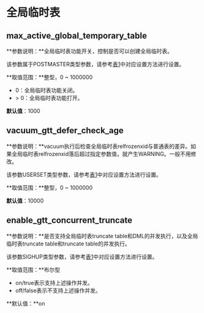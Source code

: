 # 全局临时表<a name="ZH-CN_TOPIC_0303812074"></a>

## max\_active\_global\_temporary\_table<a name="section18307271684"></a>

**参数说明：**全局临时表功能开关，控制是否可以创建全局临时表。

该参数属于POSTMASTER类型参数，请参考[表1](重设参数.md#zh-cn_topic_0237121562_zh-cn_topic_0059777490_t91a6f212010f4503b24d7943aed6d846)中对应设置方法进行设置。

**取值范围：**整型，0 \~ 1000000

-   0：全局临时表功能关闭。
-   \> 0：全局临时表功能打开。

**默认值**：1000

## vacuum\_gtt\_defer\_check\_age<a name="section13404223104214"></a>

**参数说明：**vacuum执行后检查全局临时表relfrozenxid与普通表的差异。如果全局临时表relfrozenxid落后超过指定参数值，就产生WARNING。一般不用修改。

该参数USERSET类型参数，请参考[表1](重设参数.md#zh-cn_topic_0237121562_zh-cn_topic_0059777490_t91a6f212010f4503b24d7943aed6d846)中对应设置方法进行设置。

**取值范围：**整型，0 \~ 1000000

**默认值**：10000

## enable_gtt_concurrent_truncate

**参数说明：**是否支持全局临时表truncate table和DML的并发执行，以及全局临时表truncate table和truncate table的并发执行。

该参数SIGHUP类型参数，请参考[表1](https://gitee.com/opengauss/docs/blob/33dd523b07ca669b90346b9831510ee891c05069/content/docs-lite/zh/docs/DeveloperGuide/重设参数.md#zh-cn_topic_0283137176_zh-cn_topic_0237121562_zh-cn_topic_0059777490_t91a6f212010f4503b24d7943aed6d846)中对应设置方法进行设置。

**取值范围：**布尔型

- on/true表示支持上述操作并发。
- off/false表示不支持上述操作并发。

**默认值：**on